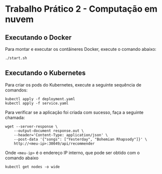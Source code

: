 # Trabalho Prático 2 - Computação em nuvem

## Executando o Docker
Para montar e executar os contâineres Docker, execute o comando abaixo: 
```
./start.sh
``` 

## Executando o Kubernetes 
Para criar os pods do Kubernetes, execute a seguinte sequência de comandos: 
```
kubectl apply -f deployment.yaml
kubectl apply -f service.yaml
```
Para verificar se a aplicação foi criada com sucesso, faça a seguinte chamada: 
```
wget --server-response \
    --output-document response.out \
    --header='Content-Type: application/json' \
    --post-data '{"songs": ["Yesterday", "Bohemian Rhapsody"]}' \
    http://<meu-ip>:30049/api/recommender
```
Onde `<meu-ip>` é o endereço IP interno, que pode ser obtido com o comando abaixo
```
kubectl get nodes -o wide
```